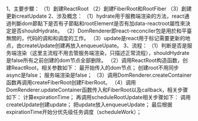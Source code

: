 1、主要步驟：
（1）創建ReactRoot
（2）創建FiberRoot和RootFiber
（3）創建更新creatUpdate
2、涉及概念：
（1）hydrate用于服務端渲染的方法，react通過判斷dom節點下是否有子節點和rootElement是否有加data-reactroot屬性來決定是否shouldHydrate。
（2）DomRenderer即react-reconciler包是用於和平臺無關的，代码的调和和调度的工作。
（3）update是react用于标记需要更新的地点，由createUpdate创建再放入enqueueUpate。
3、流程：
（1）判断是否是服务端渲染（这里主流程不用去管服务端渲染，只描述正常流程），shouldHydrate是false所有之前创建的dom节点全部删除。
（2）调用ReactRoot构造函数，创建ReactRoot，相关参数如下：
        最开始传入的dom节点；
        创建root不用同步async是false；
        服务端渲染是false；
（3）调用DomRenderer.createContainer函数再调用createFiberRoot创建FiberRoot。
（4）调用DomRenderer.updateContainer函数传入<app/>和FiberRoot以及callback，相关步骤如下：
        计算expirationTime；
        再调用scheduleRootUpdate相关步骤如下：
            调用createUpdate创建update；
            把update放入enqueueUpdate；
            最后根据expirationTime开始分优先级任务调度（scheduleWork）；




